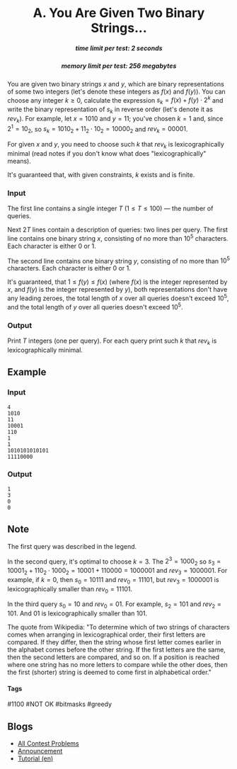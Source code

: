<h1 style='text-align: center;'> A. You Are Given Two Binary Strings...</h1>

<h5 style='text-align: center;'>time limit per test: 2 seconds</h5>
<h5 style='text-align: center;'>memory limit per test: 256 megabytes</h5>

You are given two binary strings $x$ and $y$, which are binary representations of some two integers (let's denote these integers as $f(x)$ and $f(y)$). You can choose any integer $k \ge 0$, calculate the expression $s_k = f(x) + f(y) \cdot 2^k$ and write the binary representation of $s_k$ in reverse order (let's denote it as $rev_k$). For example, let $x = 1010$ and $y = 11$; you've chosen $k = 1$ and, since $2^1 = 10_2$, so $s_k = 1010_2 + 11_2 \cdot 10_2 = 10000_2$ and $rev_k = 00001$.

For given $x$ and $y$, you need to choose such $k$ that $rev_k$ is lexicographically minimal (read notes if you don't know what does "lexicographically" means).

It's guaranteed that, with given constraints, $k$ exists and is finite.

### Input

The first line contains a single integer $T$ ($1 \le T \le 100$) — the number of queries.

Next $2T$ lines contain a description of queries: two lines per query. The first line contains one binary string $x$, consisting of no more than $10^5$ characters. Each character is either 0 or 1.

The second line contains one binary string $y$, consisting of no more than $10^5$ characters. Each character is either 0 or 1.

It's guaranteed, that $1 \le f(y) \le f(x)$ (where $f(x)$ is the integer represented by $x$, and $f(y)$ is the integer represented by $y$), both representations don't have any leading zeroes, the total length of $x$ over all queries doesn't exceed $10^5$, and the total length of $y$ over all queries doesn't exceed $10^5$.

### Output

Print $T$ integers (one per query). For each query print such $k$ that $rev_k$ is lexicographically minimal.

## Example

### Input


```text
4
1010
11
10001
110
1
1
1010101010101
11110000
```
### Output


```text
1
3
0
0
```
## Note

The first query was described in the legend.

In the second query, it's optimal to choose $k = 3$. The $2^3 = 1000_2$ so $s_3 = 10001_2 + 110_2 \cdot 1000_2 = 10001 + 110000 = 1000001$ and $rev_3 = 1000001$. For example, if $k = 0$, then $s_0 = 10111$ and $rev_0 = 11101$, but $rev_3 = 1000001$ is lexicographically smaller than $rev_0 = 11101$.

In the third query $s_0 = 10$ and $rev_0 = 01$. For example, $s_2 = 101$ and $rev_2 = 101$. And $01$ is lexicographically smaller than $101$.

The quote from Wikipedia: "To determine which of two strings of characters comes when arranging in lexicographical order, their first letters are compared. If they differ, then the string whose first letter comes earlier in the alphabet comes before the other string. If the first letters are the same, then the second letters are compared, and so on. If a position is reached where one string has no more letters to compare while the other does, then the first (shorter) string is deemed to come first in alphabetical order."



#### Tags 

#1100 #NOT OK #bitmasks #greedy 

## Blogs
- [All Contest Problems](../Educational_Codeforces_Round_70_(Rated_for_Div._2).md)
- [Announcement](../blogs/Announcement.md)
- [Tutorial (en)](../blogs/Tutorial_(en).md)
